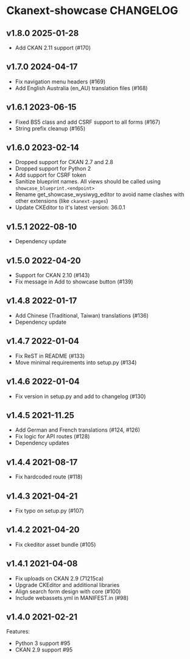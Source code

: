# Ckanext-showcase CHANGELOG

## v1.8.0 2025-01-28

* Add CKAN 2.11 support (#170) 

## v1.7.0 2024-04-17

* Fix navigation menu headers (#169)
* Add English Australia (en_AU) translation files (#168)

## v1.6.1 2023-06-15
* Fixed BS5 class and add CSRF support to all forms (#167)
* String prefix cleanup (#165)

## v1.6.0 2023-02-14

* Dropped support for CKAN 2.7 and 2.8
* Dropped support for Python 2
* Add support for CSRF token
* Sanitize blueprint names. All views should be called using `showcase_blueprint.<endpoint>`
* Rename get_showcase_wysiwyg_editor to avoid name clashes with other extensions (like `ckanext-pages`)
* Update CKEditor to it's latest version: 36.0.1

## v1.5.1 2022-08-10

* Dependency update

## v1.5.0 2022-04-20

* Support for CKAN 2.10 (#143)
* Fix message in Add to showcase button (#139)

## v1.4.8 2022-01-17

* Add Chinese (Traditional, Taiwan) translations (#136)
* Dependency update

## v1.4.7 2022-01-04

* Fix ReST in README (#133)
* Move minimal requirements into setup.py (#134)

## v1.4.6 2022-01-04

* Fix version in setup.py and add to changelog (#130)

## v1.4.5 2021-11.25

* Add German and French translations (#124, #126)
* Fix logic for API routes (#128)
* Dependency updates

## v1.4.4 2021-08-17

* Fix hardcoded route (#118)

## v1.4.3 2021-04-21

* Fix typo on setup.py (#107)


## v1.4.2 2021-04-20

* Fix ckeditor asset bundle (#105)


## v1.4.1 2021-04-08

* Fix uploads on CKAN 2.9 (71215ca)
* Upgrade CKEditor and additional libraries
* Align search form design with core (#100)
* Include webassets.yml in MANIFEST.in (#98)

## v1.4.0 2021-02-21

Features:

* Python 3 support #95
* CKAN 2.9 support #95
